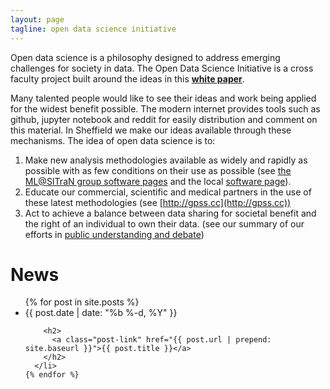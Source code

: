 ```yaml
---
layout: page
tagline: open data science initiative
---
```


Open data science is a philosophy designed to address emerging challenges for society in data. The Open Data Science Initiative is a cross faculty project built around the ideas in this [**white paper**](http://inverseprobability.com/2014/07/01/open-data-science/). 


Many talented people would like to see their ideas and work being applied for the widest benefit possible. The modern internet provides tools such as github, jupyter notebook and reddit for easily distribution and comment on this material. In Sheffield we make our ideas available through these mechanisms. The idea of open data science is to:

1.  Make new analysis methodologies available as widely and rapidly as possible with as few conditions on their use as possible (see [the ML@SITraN group software pages](http://sheffieldml.github.io/software.html) and the local [software page](./software.html)).
2.  Educate our commercial, scientific and medical partners in the use of these latest methodologies (see [http://gpss.cc](http://gpss.cc))
3.  Act to achieve a balance between data sharing for societal benefit and the right of an individual to own their data. (see our summary of our efforts in [public understanding and debate](./public_understanding.html))


# News

<ul class="post-list">
    {% for post in site.posts %}
      <li>
        <span class="post-meta">{{ post.date | date: "%b %-d, %Y" }}</span>

        <h2>
          <a class="post-link" href="{{ post.url | prepend: site.baseurl }}">{{ post.title }}</a>
        </h2>
      </li>
    {% endfor %}
  </ul>


